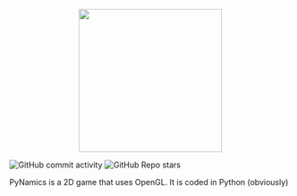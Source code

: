 

<p align="center">
  <img src="https://github.com/Relizc/pynamics/assets/63401790/aa14d663-7c45-4dd6-8366-ffd8e650651c" width=256/>
</p>

![GitHub commit activity](https://img.shields.io/github/commit-activity/w/Relizc/pynamics)
![GitHub Repo stars](https://img.shields.io/github/stars/Relizc/pynamics)




PyNamics is a 2D game that uses OpenGL. It is coded in Python (obviously)

